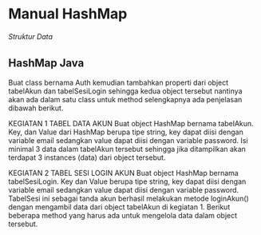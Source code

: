 # Manual HashMap


###### Struktur Data ######
## HashMap Java ##


Buat class bernama Auth kemudian tambahkan properti dari object tabelAkun dan tabelSesiLogin
sehingga kedua object tersebut nantinya akan ada dalam satu class untuk method selengkapnya ada
penjelasan dibawah berikut.

KEGIATAN 1 TABEL DATA AKUN
Buat object HashMap bernama tabelAkun. Key, dan Value dari HashMap berupa tipe string, key dapat
diisi dengan variable email sedangkan value dapat diisi dengan variable password.
Isi minimal 3 data dalam tabelAkun tersebut sehingga jika ditampilkan akan terdapat 3 instances (data)
dari object tersebut.

KEGIATAN 2 TABEL SESI LOGIN AKUN
Buat object HashMap bernama tabelSesiLogin. Key dan Value berupa tipe string, key dapat diisi dengan
variable email sedangkan value dapat diisi dengan variable password. TabelSesi ini sebagai tanda akun
berhasil melakukan metode loginAkun() dengan mengambil data dari object tabelAkun di kegiatan 1.
Berikut beberapa method yang harus ada untuk mengelola data dalam object tersebut.
